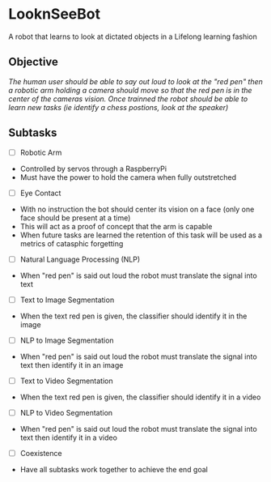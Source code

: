 # LooknSeeBot
A robot that learns to look at dictated objects in a Lifelong learning fashion

## Objective
 *The human user should be able to say out loud to look at the "red pen" then a robotic arm holding a camera should move so that the red pen is in the center of the cameras vision. Once trainned the robot should be able to learn new tasks (ie identify a chess postions, look at the speaker)*
 
## Subtasks
- [ ] Robotic Arm
- Controlled by servos through a RaspberryPi
- Must have the power to hold the camera when fully outstretched

- [ ] Eye Contact
- With no instruction the bot should center its vision on a face (only one face should be present at a time)
- This will act as a proof of concept that the arm is capable
- When future tasks are learned the retention of this task will be used as a metrics of catasphic forgetting

- [ ] Natural Language Processing (NLP)
- When "red pen" is said out loud the robot must translate the signal into text

- [ ] Text to Image Segmentation
- When the text red pen is given, the classifier should identify it in the image

- [ ] NLP to Image Segmentation
- When "red pen" is said out loud the robot must translate the signal into text then identify it in an image

- [ ] Text to Video Segmentation
- When the text red pen is given, the classifier should identify it in a video

- [ ] NLP to Video Segmentation
- When "red pen" is said out loud the robot must translate the signal into text then identify it in a video

- [ ] Coexistence
- Have all subtasks work together to achieve the end goal


